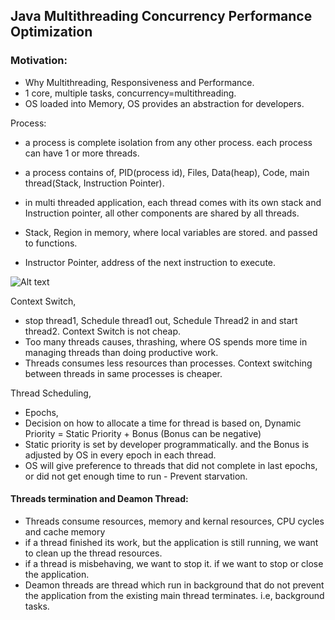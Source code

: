 Java Multithreading Concurrency Performance Optimization
---

### Motivation:

- Why Multithreading, Responsiveness and Performance.
- 1 core, multiple tasks, concurrency=multithreading. 
- OS loaded into Memory, OS provides an abstraction for developers.

Process:
  - a process is complete isolation from any other process. each process can have 1 or more threads.
  - a process contains of, PID(process id), Files, Data(heap), Code, 
    main thread(Stack, Instruction Pointer). 
  - in multi threaded application, each thread comes with its own stack and Instruction pointer,
    all other components are shared by all threads. 
   
  - Stack, Region in memory, where local variables are stored. and passed to functions.
  - Instructor Pointer, address of the next instruction to execute.
  
![Alt text](src/images/MultiThreadedApplicationProcess.png)

Context Switch, 
- stop thread1, Schedule thread1 out, Schedule Thread2 in and start thread2. Context Switch is not cheap.
- Too many threads causes, thrashing, where OS spends more time in managing threads than doing productive work.
- Threads consumes less resources than processes. Context switching between threads in same processes is cheaper.

Thread Scheduling,
- Epochs, 
- Decision on how to allocate a time for thread is based on, Dynamic Priority = Static Priority + Bonus (Bonus can be negative)
- Static priority is set by developer programmatically. and the Bonus is adjusted by OS in every epoch in each thread.
- OS will give preference to threads that did not complete in last epochs, or did not get enough time to run - Prevent starvation.


#### Threads termination and Deamon Thread:
- Threads consume resources, memory and kernal resources, CPU cycles and cache memory
- if a thread finished its work, but the application is still running, we want to clean up the thread resources.
- if a thread is misbehaving, we want to stop it. if we want to stop or close the application.
- Deamon threads are thread which run in background that do not prevent the application from the existing main thread terminates. i.e, background tasks.
